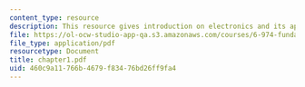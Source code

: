 ```yaml
---
content_type: resource
description: This resource gives introduction on electronics and its application.
file: https://ol-ocw-studio-app-qa.s3.amazonaws.com/courses/6-974-fundamentals-of-photonics-quantum-electronics-spring-2006/460c9a11766b4679f83476bd26ff9fa4_chapter1.pdf
file_type: application/pdf
resourcetype: Document
title: chapter1.pdf
uid: 460c9a11-766b-4679-f834-76bd26ff9fa4
---
```

